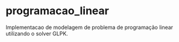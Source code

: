 # programacao_linear
Implementacao de modelagem de problema de programação linear utilizando o solver GLPK.
